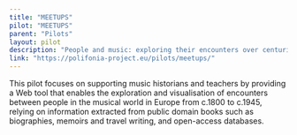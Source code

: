 ```yaml
---
title: "MEETUPS"
pilot: "MEETUPS"
parent: "Pilots"
layout: pilot
description: "People and music: exploring their encounters over centuries"
link: "https://polifonia-project.eu/pilots/meetups/"
--- 
```

This pilot focuses on supporting music historians and teachers by providing a Web tool that enables the exploration and visualisation of encounters between people in the musical world in Europe from c.1800 to c.1945, relying on information extracted from public domain books such as biographies, memoirs and travel writing, and open-access databases. 

